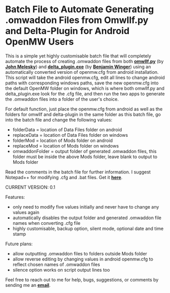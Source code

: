 <h1>Batch File to Automate Generating .omwaddon Files from Omwllf.py and Delta-Plugin for Android OpenMW Users</h1>

This is a simple yet highly customisable batch file that will completely automate the process of creating .omwaddon files from both <strong><a href="https://github.com/jmelesky/omwllf">omwllf.py</a></strong> (by <strong><a href="https://github.com/jmelesky">John Melesky</a></strong>) and <strong><a href="https://gitlab.com/bmwinger/delta-plugin/-/releases">delta_plugin.exe</a></strong> (by <strong><a href="https://gitlab.com/bmwinger">Benjamin Winger</a></strong>) using an automatically converted version of openmw.cfg from android installation. This script will take the android openmw.cfg, edit all lines to change android paths with corresponding windows paths, save the new openmw.cfg into the default OpenMW folder on windows, which is where both omwllf.py and delta_plugin.exe look for the .cfg file, and then run the two apps to generate the .omwaddon files into a folder of the user's choice.

For default function, just place the openmw.cfg from android as well as the folders for omwllf and delta-plugin in the same folder as this batch file, go into the batch file and change the following values:

- folderData = location of Data Files folder on android
- replaceData = location of Data Files folder on windows
- folderMod = location of Mods folder on android
- replaceMod = location of Mods folder on windows
- omwaddonFolder = output folder of generated .omwaddon files, this folder must be inside the above Mods folder, leave blank to output to Mods folder

Read the comments in the batch file for further information. I suggest Notepad++ for modifying .cfg and .bat files. Get it <strong><a href="https://notepad-plus-plus.org/downloads/">here</a></strong>.

CURRENT VERSION: 0.1

Features:

- only need to modify five values initially and never have to change any values again
- automatically disables the output folder and generated .omwaddon file names when converting .cfg file
- highly customisable, backup option, silent mode, optional date and time stamp

Future plans:

- allow outputting .omwaddon files to folders outside Mods folder
- allow reverse editing by changing values in android openmw.cfg to reflect chosen names of .omwaddon files
- silence option works on script output lines too

Feel free to reach out to me for help, bugs, suggestions, or comments by sending me an <strong><a href="mailto:r_b_inc@yahoo.ca">email</a></strong>.

